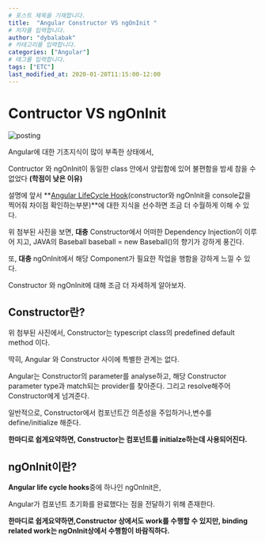 ```yaml
---
# 포스트 제목을 기재합니다.
title:  "Angular Constructor VS ngOnInit " 
# 저자를 입력합니다. 
author: "dybalabak"
# 카테고리를 입력합니다.
categories: ["Angular"]
# 태그를 입력합니다.
tags: ["ETC"]
last_modified_at: 2020-01-20T11:15:00-12:00
---
```

# Contructor VS ngOnInit

![posting]({{site.baseurl}}/assets/images/dybalabak/posting.png)


Angular에 대한 기초지식이 많이 부족한 상태에서,

Contructor 와 ngOnInit이 동일한 class 안에서 양립함에 있어
불편함을 밤세 참을 수 없었다 **(학점이 낮은 이유)**

설명에 앞서 **[Angular LifeCycle Hook](https://house261.github.io/angular/dybalabak-LifeCylcleHook/)(constructor와 ngOnInit을 console값을 찍어줘 차이점 확인하는부분)**에 대한 지식을 선수하면 조금 더 수월하게 이해 수 있다.

위 첨부된 사진을 보면, **대충** Constructor에서 어떠한 Dependency Injection이
이루어 지고, JAVA의 Baseball baseball = new Baseball()의 향기가 강하게 풍긴다.

또, **대충** ngOnInit에서 해당 Component가 필요한 작업을 행함을 강하게 느낄 수 있다.

Constructor 와 ngOnInit에 대해 조금 더 자세하게 알아보자.


## Constructor란?


위 첨부된 사진에서,
Constructor는 typescript class의 predefined default method 이다.

딱히, Angular 와 Constructor 사이에 특별한 관계는 없다.

Angular는 Constructor의 parameter를 analyse하고,
해당 Constructor parameter type과 match되는 provider를 찾아준다.
그리고 resolve해주어 Constructor에게 넘겨준다.

일반적으로, Constructor에서 컴포넌트간 의존성을 주입하거나,변수를 define/initialize 해준다. 

**한마디로 쉽게요약하면, Constructor는 컴포넌트를 initialze하는데 사용되어진다.**





## ngOnInit이란?


**Angular life cycle hooks**중에 하나인 ngOnInit은,

Angular가 컴포넌트 초기화를 완료했다는 점을 전달하기 위해 존재한다.


**한마디로 쉽게요약하면,Constructor 상에서도 work를 수행할 수 있지만,
binding related work는 ngOnInit상에서 수행함이 바람직하다.**








